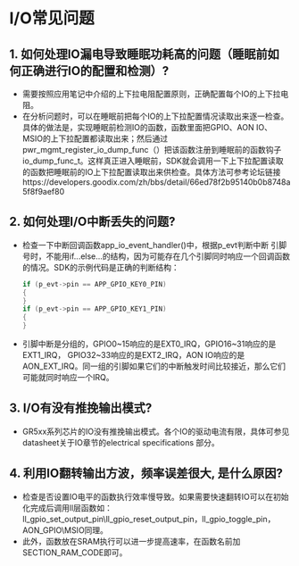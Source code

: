 # I/O常见问题



## 1. 如何处理IO漏电导致睡眠功耗高的问题（睡眠前如何正确进行IO的配置和检测）?

- 需要按照应用笔记中介绍的上下拉电阻配置原则，正确配置每个IO的上下拉电阻。
- 在分析问题时，可以在睡眠前把每个IO的上下拉配置情况读取出来逐一检查。具体的做法是，实现睡眠前检测IO的函数，函数里面把GPIO、AON IO、MSIO的上下拉配置都读取出来；然后通过pwr_mgmt_register_io_dump_func（）把该函数注册到睡眠前的函数钩子io_dump_func_t。这样真正进入睡眠前，SDK就会调用一下上下拉配置读取的函数把睡眠前的IO上下拉配置读取出来供检查。具体方法可参考论坛链接https://developers.goodix.com/zh/bbs/detail/66ed78f2b95140b0b8748a5f8f9aef80



## 2. 如何处理I/O中断丢失的问题?

- 检查一下中断回调函数app_io_event_handler()中，根据p_evt判断中断 引脚号时，不能用if...else...的结构，因为可能存在几个引脚同时响应一个回调函数的情况。SDK的示例代码是正确的判断结构：

    ```c
    if (p_evt->pin == APP_GPIO_KEY0_PIN)
    {
    }
    if (p_evt->pin == APP_GPIO_KEY1_PIN)
    {
    }
    ```

- 引脚中断是分组的，GPIO0~15响应的是EXT0_IRQ，GPIO16~31响应的是EXT1_IRQ， GPIO32~33响应的是EXT2_IRQ，AON IO响应的是AON_EXT_IRQ。同一组的引脚如果它们的中断触发时间比较接近，那么它们可能就同时响应一个IRQ。



## 3. I/O有没有推挽输出模式?

- GR5xx系列芯片的IO没有推挽输出模式。各个IO的驱动电流有限，具体可参见datasheet关于IO章节的electrical specifications 部分。



## 4. 利用IO翻转输出方波，频率误差很大, 是什么原因?

- 检查是否设置IO电平的函数执行效率慢导致。如果需要快速翻转IO可以在初始化完成后调用ll层函数如：ll_gpio_set_output_pin\ll_gpio_reset_output_pin，ll_gpio_toggle_pin，AON_GPIO\MSIO同理。
- 此外，函数放在SRAM执行可以进一步提高速率，在函数名前加SECTION_RAM_CODE即可。